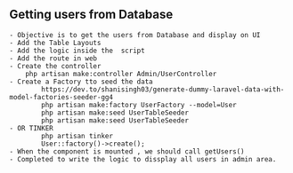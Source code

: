 ## Getting users from Database 
    - Objective is to get the users from Database and display on UI
    - Add the Table Layouts 
    - Add the logic inside the  script
    - Add the route in web
    - Create the controller
        php artisan make:controller Admin/UserController
    - Create a Factory tto seed the data
            https://dev.to/shanisingh03/generate-dummy-laravel-data-with-model-factories-seeder-gg4
            php artisan make:factory UserFactory --model=User
            php artisan make:seed UserTableSeeder
            php artisan make:seed UserTableSeeder
    - OR TINKER
            php artisan tinker
            User::factory()->create();
    - When the component is mounted , we should call getUsers()
    - Completed to write the logic to dissplay all users in admin area.


